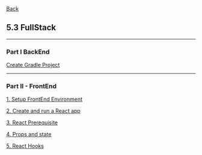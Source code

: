 [Back](../../README.md)

## 5.3 FullStack

<hr>

### Part I BackEnd

[Create Gradle Project](CreateGradleProject.md)

<hr>

### Part II - FrontEnd 

[1. Setup FrontEnd Environment](1_SetupFrontEndEnv.md)

[2. Create and run a React app](2_CreateReactApp.md)

[3. React Prerequisite](3_ReactPrerequisite.md)

[4. Props and state](4_PropsAndState.md)

[5. React Hooks](5_Hooks.md)




